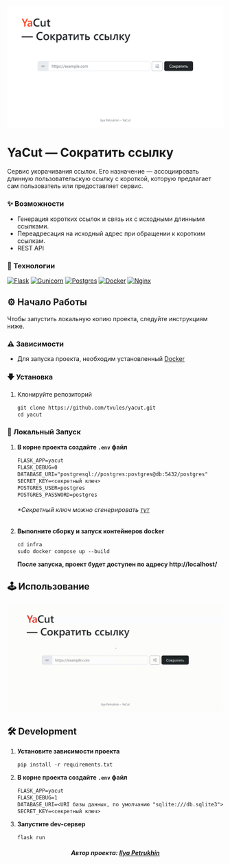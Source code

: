 ![image](./docs/preview.png)

# YaCut — Сократить ссылку

Cервис укорачивания ссылок.
Его назначение — ассоциировать длинную пользовательскую ссылку с короткой,
которую предлагает сам пользователь или предоставляет сервис.

### ✨ Возможности

- Генерация коротких ссылок и связь их с исходными длинными ссылками.
- Переадресация на исходный адрес при обращении к коротким ссылкам.
- REST API

### 🧰 Технологии

[![Flask][Flask-badge]][Flask-url]
[![Gunicorn][Gunicorn-badge]][Gunicorn-url]
[![Postgres][Postgres-badge]][Postgres-url]
[![Docker][Docker-badge]][Docker-url]
[![Nginx][Nginx-badge]][Nginx-url]

## ⚙ Начало Работы

Чтобы запустить локальную копию проекта, следуйте инструкциям ниже.

### ⚠ Зависимости

- Для запуска проекта, необходим установленный [Docker][Docker-url]

### 🡇 Установка

1. Клонируйте репозиторий

    ```shell
    git clone https://github.com/tvules/yacut.git
    cd yacut
    ```

### 🚀 Локальный Запуск

1. **В корне проекта создайте `.env` файл**

    ```shell
    FLASK_APP=yacut
    FLASK_DEBUG=0
    DATABASE_URI="postgresql://postgres:postgres@db:5432/postgres"
    SECRET_KEY=<секретный ключ>
    POSTGRES_USER=postgres
    POSTGRES_PASSWORD=postgres
    ```

    ###### **Секретный ключ можно сгенерировать [тут](https://djecrety.ir/)*

2. **Выполните сборку и запуск контейнеров docker**

    ```shell
    cd infra
    sudo docker compose up --build
    ```
    
    **После запуска, проект будет доступен по адресу http://localhost/**

## 🕹 Использование

![Usage-example](docs/usage_example.gif)

## 🛠 Development

1. **Установите зависимости проекта**

    ```shell
    pip install -r requirements.txt
    ```

2. **В корне проекта создайте `.env` файл**

    ```shell
    FLASK_APP=yacut
    FLASK_DEBUG=1
    DATABASE_URI=<URI базы данных, по умолчанию "sqlite:///db.sqlite3">
    SECRET_KEY=<секретный ключ>
    ```

3. **Запустите dev-сервер**

    ```shell
    flask run
    ```

<h5 align="center">Автор проекта: <a href="https://github.com/tvules">Ilya Petrukhin</a></h5>

<!-- MARKDOWN LINKS & BADGES -->
[Flask-badge]: https://img.shields.io/badge/flask-%23000.svg?style=for-the-badge&logo=flask&logoColor=white
[Flask-url]: https://flask.palletsprojects.com
[Gunicorn-badge]: https://img.shields.io/badge/gunicorn-%298729.svg?style=for-the-badge&logo=gunicorn&logoColor=white
[Gunicorn-url]: https://gunicorn.org/
[Postgres-badge]: https://img.shields.io/badge/postgres-%23316192.svg?style=for-the-badge&logo=postgresql&logoColor=white
[Postgres-url]: https://www.postgresql.org/
[Docker-badge]: https://img.shields.io/badge/docker-%230db7ed.svg?style=for-the-badge&logo=docker&logoColor=white
[Docker-url]: https://www.docker.com/
[Nginx-badge]: https://img.shields.io/badge/nginx-%23009639.svg?style=for-the-badge&logo=nginx&logoColor=white
[Nginx-url]: https://nginx.org

